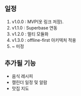 ## 일정

1. v1.0.0 : MVP(옷 링크 저장).
2. v1.1.0 : Superbase 연동
3. v1.2.0 : 멀티 모듈화
4. v1.3.0 : offline-first 아키텍처 적용
5. ~ 미정

## 추가될 기능
- 음식 레시피
- 캘린더 일정 및 알람
- 맛집 지도
